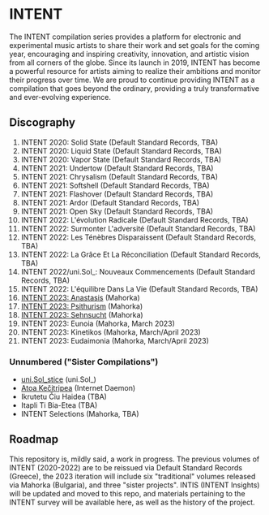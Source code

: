 # INTENT

The INTENT compilation series provides a platform for electronic and experimental music artists to share their work and set goals for the coming year, encouraging and inspiring creativity, innovation, and artistic vision from all corners of the globe. Since its launch in 2019, INTENT has become a powerful resource for artists aiming to realize their ambitions and monitor their progress over time. We are proud to continue providing INTENT as a compilation that goes beyond the ordinary, providing a truly transformative and ever-evolving experience.

## Discography

01. INTENT 2020: Solid State (Default Standard Records, TBA)
02. INTENT 2020: Liquid State (Default Standard Records, TBA)
03. INTENT 2020: Vapor State (Default Standard Records, TBA)
04. INTENT 2021: Undertow (Default Standard Records, TBA)
05. INTENT 2021: Chrysalism (Default Standard Records, TBA)
06. INTENT 2021: Softshell (Default Standard Records, TBA)
07. INTENT 2021: Flashover (Default Standard Records, TBA)
08. INTENT 2021: Ardor (Default Standard Records, TBA)
09. INTENT 2021: Open Sky (Default Standard Records, TBA)
10. INTENT 2022: L'évolution Radicale (Default Standard Records, TBA)
11. INTENT 2022: Surmonter L'adversité (Default Standard Records, TBA)
12. INTENT 2022: Les Ténèbres Disparaissent (Default Standard Records, TBA)
13. INTENT 2022: La Grâce Et La Réconciliation (Default Standard Records, TBA)
14. INTENT 2022/uni.Sol_: Nouveaux Commencements (Default Standard Records, TBA)
15. INTENT 2022: L'équilibre Dans La Vie (Default Standard Records, TBA)
16. [INTENT 2023: Anastasis](https://mahorka.org/release/333) (Mahorka)
17. [INTENT 2023: Psithurism](https://mahorka.org/release/334) (Mahorka)
18. [INTENT 2023: Sehnsucht](https://mahorka.org/release/335) (Mahorka)
19. INTENT 2023: Eunoia (Mahorka, March 2023)
20. INTENT 2023: Kinetikos (Mahorka, March/April 2023)
21. INTENT 2023: Eudaimonia (Mahorka, March/April 2023)

### Unnumbered ("Sister Compilations")

- [uni.Sol_stice](https://unisol.bandcamp.com/album/uni-sol-stice) (uni.Sol_)
- [Atoa Kečitripea](https://internetdaemon.bandcamp.com/album/atoa-ke-itripea) (Internet Daemon)
- Ikrutetu Čiu Haidea (TBA)
- Itapli Ti Bia-Etea (TBA)
- INTENT Selections (Mahorka, TBA)

## Roadmap

This repository is, mildly said, a work in progress. The previous volumes of INTENT (2020-2022) are to be reissued via Default Standard Records (Greece), the 2023 iteration will include six "traditional" volumes released via Mahorka (Bulgaria), and three "sister projects". INTIS (INTENT Insights) will be updated and moved to this repo, and materials pertaining to the INTENT survey will be available here, as well as the history of the project. 

